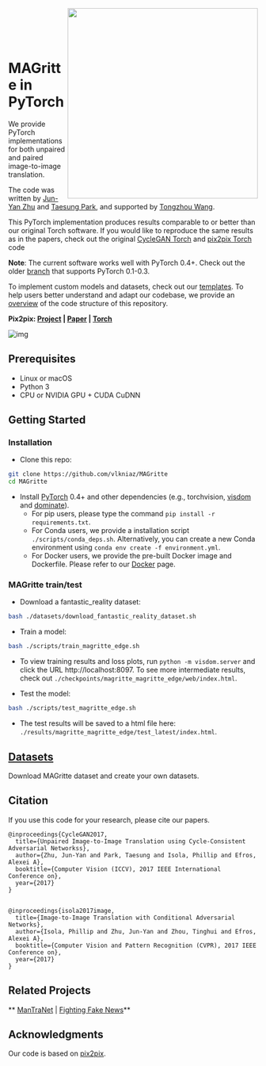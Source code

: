 <img src='imgs/horse2zebra.gif' align="right" width=384>

<br><br><br>

# MAGritte in PyTorch

We provide PyTorch implementations for both unpaired and paired image-to-image translation.

The code was written by [Jun-Yan Zhu](https://github.com/junyanz) and [Taesung Park](https://github.com/taesung), and supported by [Tongzhou Wang](https://ssnl.github.io/).

This PyTorch implementation produces results comparable to or better than our original Torch software. If you would like to reproduce the same results as in the papers, check out the original [CycleGAN Torch](https://github.com/junyanz/CycleGAN) and [pix2pix Torch](https://github.com/phillipi/pix2pix) code

**Note**: The current software works well with PyTorch 0.4+. Check out the older [branch](https://github.com/junyanz/pytorch-CycleGAN-and-pix2pix/tree/pytorch0.3.1) that supports PyTorch 0.1-0.3.

To implement custom models and datasets, check out our [templates](#custom-model-and-dataset). To help users better understand and adapt our codebase, we provide an [overview](docs/overview.md) of the code structure of this repository.


**Pix2pix:  [Project](https://phillipi.github.io/pix2pix/) |  [Paper](https://arxiv.org/pdf/1611.07004.pdf) |  [Torch](https://github.com/phillipi/pix2pix)**

![img](teaser.png)

## Prerequisites
- Linux or macOS
- Python 3
- CPU or NVIDIA GPU + CUDA CuDNN

## Getting Started
### Installation

- Clone this repo:
```bash
git clone https://github.com/vlkniaz/MAGritte
cd MAGritte
```

- Install [PyTorch](http://pytorch.org) 0.4+ and other dependencies (e.g., torchvision, [visdom](https://github.com/facebookresearch/visdom) and [dominate](https://github.com/Knio/dominate)).
  - For pip users, please type the command `pip install -r requirements.txt`.
  - For Conda users, we provide a installation script `./scripts/conda_deps.sh`. Alternatively, you can create a new Conda environment using `conda env create -f environment.yml`.
  - For Docker users, we provide the pre-built Docker image and Dockerfile. Please refer to our [Docker](docs/docker.md) page.

### MAGritte train/test
- Download a fantastic_reality dataset:
```bash
bash ./datasets/download_fantastic_reality_dataset.sh
```
- Train a model:
```bash
bash ./scripts/train_magritte_edge.sh
```
- To view training results and loss plots, run `python -m visdom.server` and click the URL http://localhost:8097. To see more intermediate results, check out  `./checkpoints/magritte_magritte_edge/web/index.html`.

- Test the model:
```bash
bash ./scripts/test_magritte_edge.sh
```
- The test results will be saved to a html file here: `./results/magritte_magritte_edge/test_latest/index.html`.

## [Datasets](docs/datasets.md)
Download MAGritte dataset and create your own datasets.

## Citation
If you use this code for your research, please cite our papers.
```
@inproceedings{CycleGAN2017,
  title={Unpaired Image-to-Image Translation using Cycle-Consistent Adversarial Networkss},
  author={Zhu, Jun-Yan and Park, Taesung and Isola, Phillip and Efros, Alexei A},
  booktitle={Computer Vision (ICCV), 2017 IEEE International Conference on},
  year={2017}
}


@inproceedings{isola2017image,
  title={Image-to-Image Translation with Conditional Adversarial Networks},
  author={Isola, Phillip and Zhu, Jun-Yan and Zhou, Tinghui and Efros, Alexei A},
  booktitle={Computer Vision and Pattern Recognition (CVPR), 2017 IEEE Conference on},
  year={2017}
}
```



## Related Projects
**
[ManTraNet](https://github.com/ISICV/ManTraNet) | [Fighting Fake News](https://github.com/minyoungg/selfconsistency)**

## Acknowledgments
Our code is based on [pix2pix](https://github.com/phillipi/pix2pix).
